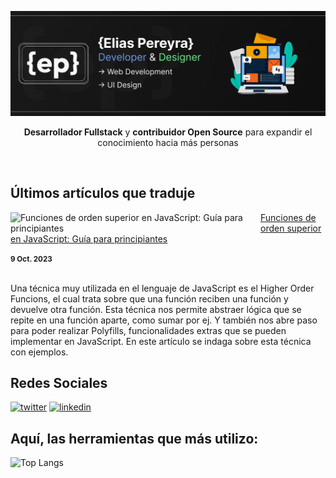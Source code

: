 ![Developer & Designer](https://github.com/EliasPereyra/EliasPereyra/blob/main/header.png)

<div align="center">
  <p><strong>Desarrollador Fullstack</strong> y <strong>contribuidor Open Source</strong> para expandir el conocimiento hacia más personas</p>
</div><br/>

Últimos artículos que traduje
--------------------------
<p align="left">
  <a href="https://www.freecodecamp.org/espanol/news/funciones-de-orden-superior-en-javascript-guia-para-principiantes/" title="Funciones de orden superior en JavaScript: Guía para principiantes"><img src="https://www.freecodecamp.org/espanol/news/content/images/size/w2000/2023/09/Blog-8---Freecodecamp-Banner-new.png" alt="Funciones de orden superior en JavaScript: Guía para principiantes" width="400px" align="left" /></a>
  <a href="https://www.freecodecamp.org/espanol/news/funciones-de-orden-superior-en-javascript-guia-para-principiantes/" title="Funciones de orden superior en JavaScript: Guía para principiantes">Funciones de orden superior en JavaScript: Guía para principiantes</a>
  <div><small><strong>9 Oct. 2023</strong></small></div>
  <br/><p>
    Una técnica muy utilizada en el lenguaje de JavaScript es el Higher Order Funcions, el cual trata sobre que una función reciben una función y devuelve otra función. Esta técnica nos permite abstraer lógica que se repite en una función aparte, como sumar por ej. Y también nos abre paso para poder realizar Polyfills, funcionalidades extras que se pueden implementar en JavaScript. En este artículo se indaga sobre esta técnica con ejemplos.
  </p>
</p>

Redes Sociales
--------------------------
<a href="https://twitter.com/EliasPereyraGo1">![twitter][twitter]</a> 
<a href="https://linkedin.com/in/elias-pereyra-gomez">![linkedin][linkedin]</a>

[linkedin]: https://img.shields.io/badge/Linkedin-0A66C2?style=for-the-badge&logo=linkedin&logoColor=white
[twitter]: https://img.shields.io/badge/@EliasPereyraGo1-000000?style=for-the-badge&logo=x&logoColor=white

Aquí, las herramientas que más utilizo: 
--------------------------

![Top Langs](https://github-readme-stats-git-masterrstaa-rickstaa.vercel.app/api/top-langs/?username=eliaspereyra&layout=compact&langs_count=9&hide_border=true&theme=react&bg_color=191E27)

